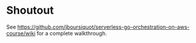 # Shoutout

See https://github.com/jboursiquot/serverless-go-orchestration-on-aws-course/wiki for a complete walkthrough.
